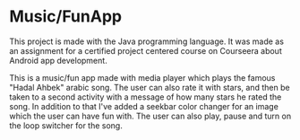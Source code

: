 # Music/FunApp
This project is made with the Java programming language.
It was made as an assignment for a certified project centered course on Courseera about Android app development. 

This is a music/fun app made with media player which plays the famous "Hadal Ahbek" arabic song. 
The user can also rate it with stars, and then be taken to a second activity with a message of how many stars he rated the song. 
In addition to that I've added a seekbar color changer for an image which the user can have fun with. 
The user can also play, pause and turn on the loop switcher for the song. 
